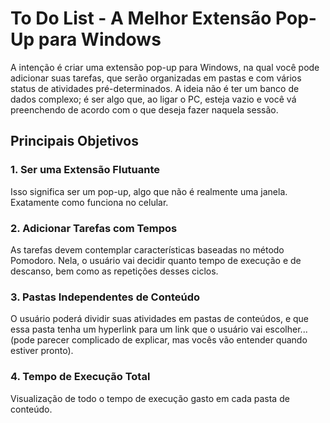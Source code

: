 # To Do List - A Melhor Extensão Pop-Up para Windows

A intenção é criar uma extensão pop-up para Windows, na qual você pode adicionar suas tarefas, que serão organizadas em pastas e com vários status de atividades pré-determinados. A ideia não é ter um banco de dados complexo; é ser algo que, ao ligar o PC, esteja vazio e você vá preenchendo de acordo com o que deseja fazer naquela sessão.

## Principais Objetivos

### 1. Ser uma Extensão Flutuante

Isso significa ser um pop-up, algo que não é realmente uma janela. Exatamente como funciona no celular.

### 2. Adicionar Tarefas com Tempos

As tarefas devem contemplar características baseadas no método Pomodoro. Nela, o usuário vai decidir quanto tempo de execução e de descanso, bem como as repetições desses ciclos.

### 3. Pastas Independentes de Conteúdo

O usuário poderá dividir suas atividades em pastas de conteúdos, e que essa pasta tenha um hyperlink para um link que o usuário vai escolher... (pode parecer complicado de explicar, mas vocês vão entender quando estiver pronto).

### 4. Tempo de Execução Total

Visualização de todo o tempo de execução gasto em cada pasta de conteúdo.
